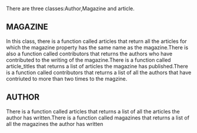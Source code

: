There are three classes:Author,Magazine and article.

## MAGAZINE

In this class, there is a function called articles that return all the articles for which the magazine property has the same name as the magazine.There is also a function called contributors that returns the authors who have contributed to the writing of the magazine.There is a function called article_titles that returns a list of articles the magazine has published.There is a function called contributors that returns a list of all the authors that have contriuted to more than two times to the magzine.

## AUTHOR

There is a function called articles that returns a list of all the articles the author has written.There is a function called magazines that returns a list of all the magazines the author has written

